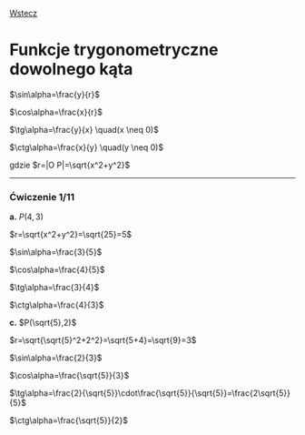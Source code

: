 [Wstecz](../matematyka.md)

# Funkcje trygonometryczne dowolnego kąta

$`\sin\alpha=\frac{y}{r}`$

$`\cos\alpha=\frac{x}{r}`$

$`\tg\alpha=\frac{y}{x} \quad(x \neq 0)`$

$`\ctg\alpha=\frac{x}{y} \quad(y \neq 0)`$

gdzie $`r=|O P|=\sqrt{x^2+y^2}`$

<hr>

### Ćwiczenie 1/11

**a.** $`P(4,3)`$

$`r=\sqrt{x^2+y^2}=\sqrt{25}=5`$

$`\sin\alpha=\frac{3}{5}`$

$`\cos\alpha=\frac{4}{5}`$

$`\tg\alpha=\frac{3}{4}`$

$`\ctg\alpha=\frac{4}{3}`$

**c.** $`P(\sqrt{5},2)`$

$`r=\sqrt{\sqrt{5}^2+2^2}=\sqrt{5+4}=\sqrt{9}=3`$

$`\sin\alpha=\frac{2}{3}`$

$`\cos\alpha=\frac{\sqrt{5}}{3}`$

$`\tg\alpha=\frac{2}{\sqrt{5}}\cdot\frac{\sqrt{5}}{\sqrt{5}}=\frac{2\sqrt{5}}{5}`$

$`\ctg\alpha=\frac{\sqrt{5}}{2}`$
